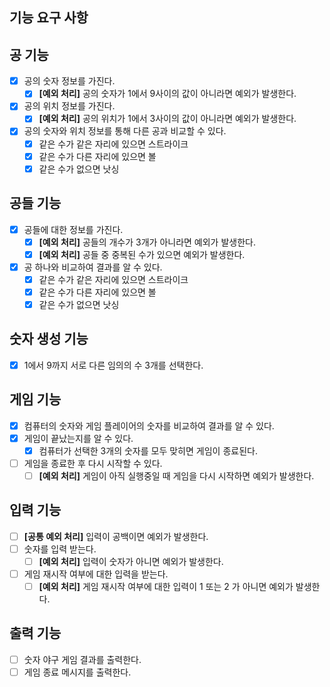 ## 기능 요구 사항

## 공 기능
- [x] 공의 숫자 정보를 가진다.
    - [x] **[예외 처리]** 공의 숫자가 1에서 9사이의 값이 아니라면 예외가 발생한다.
- [x] 공의 위치 정보를 가진다.
    - [x] **[예외 처리]** 공의 위치가 1에서 3사이의 값이 아니라면 예외가 발생한다.
- [x] 공의 숫자와 위치 정보를 통해 다른 공과 비교할 수 있다.
    - [x] 같은 수가 같은 자리에 있으면 스트라이크
    - [x] 같은 수가 다른 자리에 있으면 볼
    - [x] 같은 수가 없으면 낫싱
  
## 공들 기능
- [x] 공들에 대한 정보를 가진다.
    - [x] **[예외 처리]** 공들의 개수가 3개가 아니라면 예외가 발생한다.
    - [x] **[예외 처리]** 공들 중 중복된 수가 있으면 예외가 발생한다.
- [x] 공 하나와 비교하여 결과를 알 수 있다.
    - [x] 같은 수가 같은 자리에 있으면 스트라이크
    - [x] 같은 수가 다른 자리에 있으면 볼
    - [x] 같은 수가 없으면 낫싱

## 숫자 생성 기능
- [x] 1에서 9까지 서로 다른 임의의 수 3개를 선택한다.

## 게임 기능
- [x] 컴퓨터의 숫자와 게임 플레이어의 숫자를 비교하여 결과를 알 수 있다.
- [x] 게임이 끝났는지를 알 수 있다.
    - [x] 컴퓨터가 선택한 3개의 숫자를 모두 맞히면 게임이 종료된다.
- [ ] 게임을 종료한 후 다시 시작할 수 있다.
    - [ ] **[예외 처리]** 게임이 아직 실행중일 때 게임을 다시 시작하면 예외가 발생한다.

## 입력 기능
- [ ] **[공통 예외 처리]** 입력이 공백이면 예외가 발생한다.
- [ ] 숫자를 입력 받는다.
    - [ ] **[예외 처리]** 입력이 숫자가 아니면 예외가 발생한다.
- [ ] 게임 재시작 여부에 대한 입력을 받는다.
    - [ ] **[예외 처리]** 게임 재시작 여부에 대한 입력이 1 또는 2 가 아니면 예외가 발생한다.

## 출력 기능
- [ ] 숫자 야구 게임 결과를 출력한다.
- [ ] 게임 종료 메시지를 출력한다.